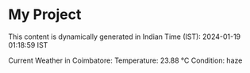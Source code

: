 # My Project

This content is dynamically generated in Indian Time (IST): 2024-01-19 01:18:59 IST


Current Weather in Coimbatore:
Temperature: 23.88 °C
Condition: haze
